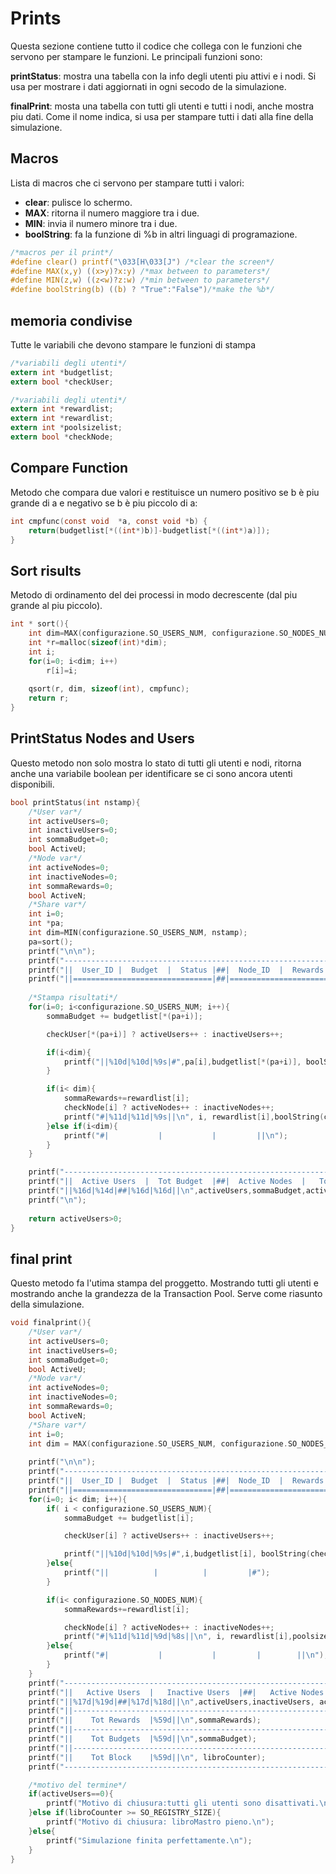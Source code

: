 # Prints

Questa sezione contiene tutto il codice che collega con le funzioni che servono per stampare le funzioni. Le principali funzioni sono:

__printStatus__: mostra una tabella con la info degli utenti piu attivi e i nodi. Si usa per mostrare i dati aggiornati in ogni secodo de la simulazione.

__finalPrint__: mosta una tabella con tutti gli utenti e tutti i nodi, anche mostra piu dati. Come il nome indica, si usa per stampare tutti i dati alla fine della simulazione. 

## Macros

Lista di macros che ci servono per stampare tutti i valori:

- __clear__: pulisce lo schermo.
- __MAX__: ritorna il numero maggiore tra i due.
- __MIN__: invia il numero minore tra i due. 
- __boolString__: fa la funzione di %b in altri linguagi di programazione.

```c print.c
/*macros per il print*/
#define clear() printf("\033[H\033[J") /*clear the screen*/
#define MAX(x,y) ((x>y)?x:y) /*max between to parameters*/
#define MIN(z,w) ((z<w)?z:w) /*min between to parameters*/
#define boolString(b) ((b) ? "True":"False")/*make the %b*/

```



## memoria condivise

Tutte le variabili che devono stampare le funzioni di stampa

```c print.c
/*variabili degli utenti*/
extern int *budgetlist;
extern bool *checkUser;

/*variabili degli utenti*/
extern int *rewardlist;
extern int *rewardlist;
extern int *poolsizelist;
extern bool *checkNode;

```
## Compare Function
Metodo che compara due valori e restituisce un numero positivo se b è piu
grande di a e negativo se b è piu piccolo di a:
```c print.c
int cmpfunc(const void  *a, const void *b) {
    return(budgetlist[*((int*)b)]-budgetlist[*((int*)a)]);
}
```


## Sort risults
Metodo di ordinamento del dei processi in modo decrescente
(dal piu grande al piu piccolo).

```c print.c
int * sort(){
    int dim=MAX(configurazione.SO_USERS_NUM, configurazione.SO_NODES_NUM);
    int *r=malloc(sizeof(int)*dim);
    int i;
    for(i=0; i<dim; i++)
        r[i]=i;
    
    qsort(r, dim, sizeof(int), cmpfunc);
    return r;
}
```


## PrintStatus Nodes and Users
Questo metodo non solo mostra lo stato di tutti gli utenti e nodi, ritorna anche una variabile boolean per identificare se ci sono ancora utenti disponibili.

```c print.c
bool printStatus(int nstamp){
    /*User var*/
    int activeUsers=0;
    int inactiveUsers=0;
    int sommaBudget=0;
    bool ActiveU;
    /*Node var*/
    int activeNodes=0;
    int inactiveNodes=0;
    int sommaRewards=0;
    bool ActiveN;
    /*Share var*/
    int i=0;
    int *pa;
    int dim=MIN(configurazione.SO_USERS_NUM, nstamp);
    pa=sort();
    printf("\n\n");
    printf("------------------------------------------------------------------------\n");
    printf("||  User_ID |  Budget  |  Status |##|  Node_ID  |  Rewards  |  Status ||\n");
    printf("||===============================|##|=================================||\n");
    
    /*Stampa risultati*/
    for(i=0; i<configurazione.SO_USERS_NUM; i++){
        sommaBudget += budgetlist[*(pa+i)];

        checkUser[*(pa+i)] ? activeUsers++ : inactiveUsers++;

        if(i<dim){
            printf("||%10d|%10d|%9s|#",pa[i],budgetlist[*(pa+i)], boolString(checkUser[*(pa+i)]));
        }

        if(i< dim){
            sommaRewards+=rewardlist[i];
            checkNode[i] ? activeNodes++ : inactiveNodes++;
            printf("#|%11d|%11d|%9s||\n", i, rewardlist[i],boolString(checkNode[i]));
        }else if(i<dim){
            printf("#|           |           |         ||\n");
        }
    }

    printf("------------------------------------------------------------------------\n");
    printf("||  Active Users  |  Tot Budget  |##|  Active Nodes  |   Tot Rewards  ||\n");
    printf("||%16d|%14d|##|%16d|%16d||\n",activeUsers,sommaBudget,activeNodes, sommaRewards);
    printf("\n");
    
    return activeUsers>0;
}

```

## final print

Questo metodo fa l'utima stampa del proggetto. Mostrando tutti gli utenti e mostrando anche la grandezza de la Transaction Pool. Serve come riasunto della simulazione.

```c print.c
void finalprint(){
    /*User var*/
    int activeUsers=0;
    int inactiveUsers=0;
    int sommaBudget=0;
    bool ActiveU;
    /*Node var*/
    int activeNodes=0;
    int inactiveNodes=0;
    int sommaRewards=0;
    bool ActiveN;
    /*Share var*/
    int i=0;
    int dim = MAX(configurazione.SO_USERS_NUM, configurazione.SO_NODES_NUM);
 
    printf("\n\n");
    printf("---------------------------------------------------------------------------------\n");
    printf("||  User_ID |  Budget  |  Status |##|  Node_ID  |  Rewards  |  p_size | Status ||\n");
    printf("||===============================|##|==========================================||\n");
    for(i=0; i< dim; i++){
        if( i < configurazione.SO_USERS_NUM){
            sommaBudget += budgetlist[i];

            checkUser[i] ? activeUsers++ : inactiveUsers++;

            printf("||%10d|%10d|%9s|#",i,budgetlist[i], boolString(checkUser[i]));
        }else{
            printf("||          |          |         |#");
        }

        if(i< configurazione.SO_NODES_NUM){
            sommaRewards+=rewardlist[i];

            checkNode[i] ? activeNodes++ : inactiveNodes++;
            printf("#|%11d|%11d|%9d|%8s||\n", i, rewardlist[i],poolsizelist[i],boolString(checkNode[i]));
        }else{
            printf("#|           |           |         |        ||\n");
        }
    }
    printf("---------------------------------------------------------------------------------\n");
    printf("||   Active Users  |   Inactive Users  |##|   Active Nodes  |  Inactive Nodes  ||\n");
    printf("||%17d|%19d|##|%17d|%18d||\n",activeUsers,inactiveUsers, activeNodes, inactiveNodes);
    printf("||-----------------------------------------------------------------------------||\n");
    printf("||    Tot Rewards  |%59d||\n",sommaRewards);
    printf("||-----------------------------------------------------------------------------||\n");
    printf("||    Tot Budgets  |%59d||\n",sommaBudget);
    printf("||-----------------------------------------------------------------------------||\n");
    printf("||    Tot Block    |%59d||\n", libroCounter);
    printf("---------------------------------------------------------------------------------\n");

    /*motivo del termine*/
    if(activeUsers==0){
        printf("Motivo di chiusura:tutti gli utenti sono disattivati.\n");
    }else if(libroCounter >= SO_REGISTRY_SIZE){
        printf("Motivo di chiusura: libroMastro pieno.\n");
    }else{
        printf("Simulazione finita perfettamente.\n");
    }
}
```
